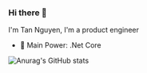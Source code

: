 ### Hi there 👋
I'm Tan Nguyen, I'm a product engineer 

- 🔭 Main Power: .Net Core

![Anurag's GitHub stats](https://github-readme-stats.vercel.app/api?username=TanNguyenNet&count_private=true&theme=dark&show_icons=true)
